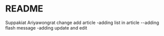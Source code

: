 # README

Suppakiat Ariyawongrat change
add article
-adding list in article
--adding flash message
-adding update and edit